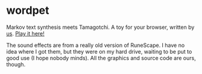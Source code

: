 # wordpet
Markov text synthesis meets Tamagotchi. A toy for your browser, written by [us](https://github.com/lynn/wordpet/graphs/contributors). [Play it here!](https://lynn.github.com/wordpet)

The sound effects are from a really old version of RuneScape. I have no idea where I got them, but they were on my hard drive, waiting to be put to good use (I hope nobody minds). All the graphics and source code are ours, though.
